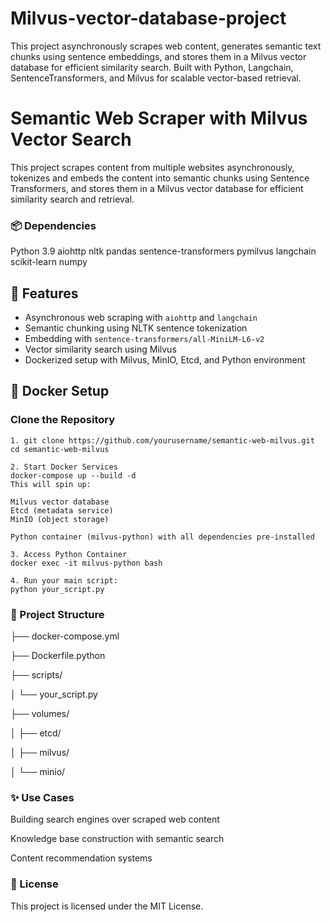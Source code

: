 # Milvus-vector-database-project
This project asynchronously scrapes web content, generates semantic text chunks using sentence embeddings, and stores them in a Milvus vector database for efficient similarity search. Built with Python, Langchain, SentenceTransformers, and Milvus for scalable vector-based retrieval.

# Semantic Web Scraper with Milvus Vector Search

This project scrapes content from multiple websites asynchronously, tokenizes and embeds the content into semantic chunks using Sentence Transformers, and stores them in a Milvus vector database for efficient similarity search and retrieval.

### 📦 Dependencies
Python 3.9
aiohttp
nltk
pandas
sentence-transformers
pymilvus
langchain
scikit-learn
numpy

## 🚀 Features

- Asynchronous web scraping with `aiohttp` and `langchain`
- Semantic chunking using NLTK sentence tokenization
- Embedding with `sentence-transformers/all-MiniLM-L6-v2`
- Vector similarity search using Milvus
- Dockerized setup with Milvus, MinIO, Etcd, and Python environment

## 🐳 Docker Setup

### Clone the Repository

```
1. git clone https://github.com/yourusername/semantic-web-milvus.git
cd semantic-web-milvus

2. Start Docker Services
docker-compose up --build -d
This will spin up:

Milvus vector database
Etcd (metadata service)
MinIO (object storage)

Python container (milvus-python) with all dependencies pre-installed

3. Access Python Container
docker exec -it milvus-python bash

4. Run your main script:
python your_script.py
```

### 📂 Project Structure

├── docker-compose.yml

├── Dockerfile.python

├── scripts/

│   └── your_script.py

├── volumes/

│   ├── etcd/

│   ├── milvus/

│   └── minio/

### ✨ Use Cases
Building search engines over scraped web content

Knowledge base construction with semantic search

Content recommendation systems

### 📜 License
This project is licensed under the MIT License.
